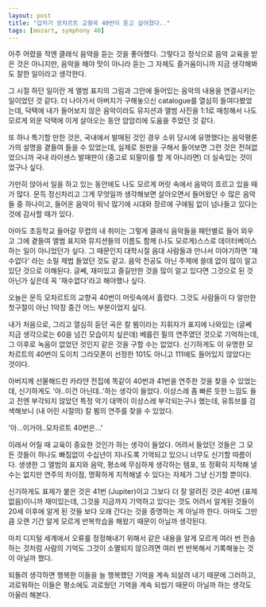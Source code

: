 ```yaml
---
layout: post
title: "갑자기 모차르트 교향곡 40번이 듣고 싶어졌다.."
tags: [mozart, symphony 40]
---
```


아주 어렸을 적엔 클래식 음악을 듣는 것을 좋아했다. 그렇다고 정식으로 음악 교육을 받은 것은 아니지만, 음악을 해야 맛이 아니라 듣는 그 자체도 즐거움이니까 지금 생각해봐도 잘한 일이라고 생각한다.

그 시절 하던 일이란 게 앨범 표지의 그림과 그안에 들어있는 음악의 내용을 연결시키는 일이었던 것 같다. 더 나아가서 아버지가 구해놓으신 catalogue를 열심히 들여다봤었는데, 덕택에 내가 들어보지 않은 음악이라도 뮤지션과 앨범 사진을 1:1로 매칭해서 나도 모르게 외운 덕택에 이게 살아오는 동안 암암리에 도움을 주었던 것 같다. 

또 하나 특기할 만한 것은, 국내에서 발매된 것인 경우 소위 당시에 유명했다는 음악평론가의 설명을 곁들여 들을 수 있었는데, 실제로 원판을 구해서 들어보면 그런 것은 전혀없었으니까 국내 라이센스 발매판이 (중고로 되팔이를 할 게 아니라면) 더 실속있는 것이었구나 싶다. 

가만히 앉아서 일을 하고 있는 동안에도 나도 모르게 머릿 속에서 음악이 흐르고 있을 때가 많다. 문득 정신차리고 그게 무엇일까 생각해보면 살아오면서 들어왔던 수 많은 음악들 중 하나이고, 들어온 음악이 워낙 많기에 시대와 장르에 구애됨 없이 넘나들고 있다는 것에 감사할 때가 있다.

아마도 초등학교 들어갈 무렵의 내 취미는 그렇게 클래식 음악들을 패턴별로 들어 외우고 그에 곁들여 앨범 표지와 뮤지션들의 이름도 함께 (나도 모르게)스스로 데이터베이스 하는 일이 아니었던가 싶다. 그 때문인지 대학시절 음대 사람들과 만나서 이야기하면 '재수없다' 라는 소릴 제법 들었던 것도 같고. 음악 전공도 아닌 주제에 쓸데 없이 많이 알고 있단 것으로 이해된다. 글쎼, 재미있고 즐길만한 것을 많이 알고 있다면 그것으로 된 것 아닌가 싶은데 꼭 '재수없다'라고 해야했나 싶다. 

오늘은 문득 모차르트의 교향곡 40번이 머릿속에서 흘렀다. 그것도 사람들이 다 알만한 첫구절이 아닌 1악장 중간 어느 부분이었지 싶다. 

내가 처음으로, 그리고 열심히 듣던 곡은 칼 뵘이라는 지휘자가 표지에 나와있는 (글쎼 지금 생각으로는 60을 넘긴 모습이지 싶은데) 베를린 필의 연주였던 것으로 기억하는데, 그 이후로 녹음이 없었던 것인지 같은 것을 구할 수는 없었다. 신기하게도 이 유명한 모차르트의 40번이 도이치 그라모폰이 선정한 101도 아니고 111에도 들어있지 않았다는 것이다. 

아버지께 선물해드린 카라얀 전집에 똑같이 40번과 41번을 연주한 것을 찾을 수 있었는데, 신기하게도 '아..이건 아닌데..'하는 생각이 들었다. 이상스레 좀 빠른 듯한 느낌도 들고 전엔 부각되지 않았던 특정 악기 대역이 이상스레 부각되는구나 했는데, 유튜브를 검색해보니 (내 어린 시절의) 칼 뵘의 연주를 찾을 수 있었다. 

'아...이거야..모차르트 40번은...'

이래서 어릴 때 교육이 중요한 것인가 하는 생각이 들었다. 어려서 들었던 것들은 그 모든 것들이 하나도 빠짐없이 수십년이 지나도록 기억되고 있으니 너무도 신기할 따름이다. 생생한 그 앨범의 표지와 음악, 평소에 무심하게 생각하는 템포, 또 정확히 지적해 낼 수는 없지만 연주의 차이점, 명확하게 지적해낼 수 있다는 자체가 그냥 신기할 뿐이다.

신기하게도 표제가 붙은 것은 41번 (Jupiter)이고 그보다 더 잘 알려진 것은 40번 (표제 없음)이니까 재미있는데, 그것을 지금까지 기억하고 있다는 것도 어려서 알게된 것들이 20세 이후에 알게 된 것들 보다 오래 간다는 것을 증명하는 게 아닐까 한다. 아마도 그만큼 오랜 기간 알게 모르게 반복학습을 해왔기 때문이 아닐까 생각된다.

마치 디지털 세계에서 오류를 정정해내기 위해서 같은 내용을 알게 모르게 여러 번 전송하는 것처럼 사람의 기억도 그것이 소멸되지 않으려면 여러 번 반복해서 기록해놓는 것이 아닐까 했다. 

되돌려 생각하면 행복한 이들을 늘 행복했던 기억을 계속 되살려 내기 때문에 그러하고, 괴로워하는 이들은 평소에도 괴로웠던 기억을 계속 되씹기 때문이 아닐까 하는 생각도 아울러 해본다. 
